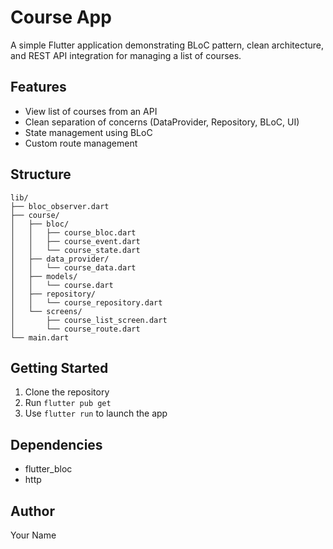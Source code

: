 
# Course App

A simple Flutter application demonstrating BLoC pattern, clean architecture, and REST API integration for managing a list of courses.

## Features

- View list of courses from an API
- Clean separation of concerns (DataProvider, Repository, BLoC, UI)
- State management using BLoC
- Custom route management

## Structure

```
lib/
├── bloc_observer.dart
├── course/
│   ├── bloc/
│   │   ├── course_bloc.dart
│   │   ├── course_event.dart
│   │   └── course_state.dart
│   ├── data_provider/
│   │   └── course_data.dart
│   ├── models/
│   │   └── course.dart
│   ├── repository/
│   │   └── course_repository.dart
│   └── screens/
│       ├── course_list_screen.dart
│       └── course_route.dart
└── main.dart
```

## Getting Started

1. Clone the repository
2. Run `flutter pub get`
3. Use `flutter run` to launch the app

## Dependencies

- flutter_bloc
- http

## Author

Your Name
